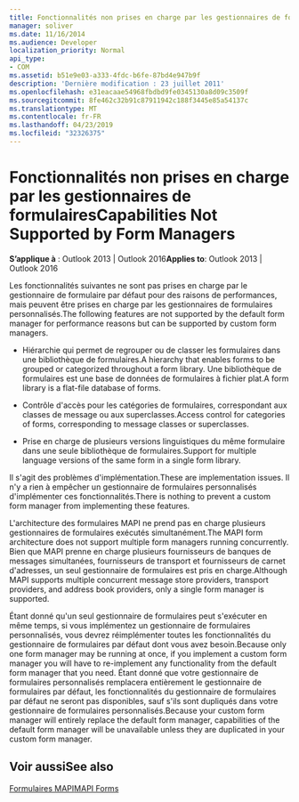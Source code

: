 ```yaml
---
title: Fonctionnalités non prises en charge par les gestionnaires de formulaires
manager: soliver
ms.date: 11/16/2014
ms.audience: Developer
localization_priority: Normal
api_type:
- COM
ms.assetid: b51e9e03-a333-4fdc-b6fe-87bd4e947b9f
description: 'Dernière modification : 23 juillet 2011'
ms.openlocfilehash: e31eacaae54968fbdbd9fe0345130a8d09c3509f
ms.sourcegitcommit: 8fe462c32b91c87911942c188f3445e85a54137c
ms.translationtype: MT
ms.contentlocale: fr-FR
ms.lasthandoff: 04/23/2019
ms.locfileid: "32326375"
---
```

# <a name="capabilities-not-supported-by-form-managers"></a><span data-ttu-id="9fccf-103">Fonctionnalités non prises en charge par les gestionnaires de formulaires</span><span class="sxs-lookup"><span data-stu-id="9fccf-103">Capabilities Not Supported by Form Managers</span></span>

  
  
<span data-ttu-id="9fccf-104">**S’applique à** : Outlook 2013 | Outlook 2016</span><span class="sxs-lookup"><span data-stu-id="9fccf-104">**Applies to**: Outlook 2013 | Outlook 2016</span></span> 
  
<span data-ttu-id="9fccf-105">Les fonctionnalités suivantes ne sont pas prises en charge par le gestionnaire de formulaire par défaut pour des raisons de performances, mais peuvent être prises en charge par les gestionnaires de formulaires personnalisés.</span><span class="sxs-lookup"><span data-stu-id="9fccf-105">The following features are not supported by the default form manager for performance reasons but can be supported by custom form managers.</span></span>
  
- <span data-ttu-id="9fccf-106">Hiérarchie qui permet de regrouper ou de classer les formulaires dans une bibliothèque de formulaires.</span><span class="sxs-lookup"><span data-stu-id="9fccf-106">A hierarchy that enables forms to be grouped or categorized throughout a form library.</span></span> <span data-ttu-id="9fccf-107">Une bibliothèque de formulaires est une base de données de formulaires à fichier plat.</span><span class="sxs-lookup"><span data-stu-id="9fccf-107">A form library is a flat-file database of forms.</span></span>
    
- <span data-ttu-id="9fccf-108">Contrôle d'accès pour les catégories de formulaires, correspondant aux classes de message ou aux superclasses.</span><span class="sxs-lookup"><span data-stu-id="9fccf-108">Access control for categories of forms, corresponding to message classes or superclasses.</span></span>
    
- <span data-ttu-id="9fccf-109">Prise en charge de plusieurs versions linguistiques du même formulaire dans une seule bibliothèque de formulaires.</span><span class="sxs-lookup"><span data-stu-id="9fccf-109">Support for multiple language versions of the same form in a single form library.</span></span>
    
<span data-ttu-id="9fccf-110">Il s'agit des problèmes d'implémentation.</span><span class="sxs-lookup"><span data-stu-id="9fccf-110">These are implementation issues.</span></span> <span data-ttu-id="9fccf-111">Il n'y a rien à empêcher un gestionnaire de formulaires personnalisés d'implémenter ces fonctionnalités.</span><span class="sxs-lookup"><span data-stu-id="9fccf-111">There is nothing to prevent a custom form manager from implementing these features.</span></span>
  
<span data-ttu-id="9fccf-112">L'architecture des formulaires MAPI ne prend pas en charge plusieurs gestionnaires de formulaires exécutés simultanément.</span><span class="sxs-lookup"><span data-stu-id="9fccf-112">The MAPI form architecture does not support multiple form managers running concurrently.</span></span> <span data-ttu-id="9fccf-113">Bien que MAPI prenne en charge plusieurs fournisseurs de banques de messages simultanées, fournisseurs de transport et fournisseurs de carnet d'adresses, un seul gestionnaire de formulaires est pris en charge.</span><span class="sxs-lookup"><span data-stu-id="9fccf-113">Although MAPI supports multiple concurrent message store providers, transport providers, and address book providers, only a single form manager is supported.</span></span>
  
<span data-ttu-id="9fccf-114">Étant donné qu'un seul gestionnaire de formulaires peut s'exécuter en même temps, si vous implémentez un gestionnaire de formulaires personnalisés, vous devrez réimplémenter toutes les fonctionnalités du gestionnaire de formulaires par défaut dont vous avez besoin.</span><span class="sxs-lookup"><span data-stu-id="9fccf-114">Because only one form manager may be running at once, if you implement a custom form manager you will have to re-implement any functionality from the default form manager that you need.</span></span> <span data-ttu-id="9fccf-115">Étant donné que votre gestionnaire de formulaires personnalisés remplacera entièrement le gestionnaire de formulaires par défaut, les fonctionnalités du gestionnaire de formulaires par défaut ne seront pas disponibles, sauf s'ils sont dupliqués dans votre gestionnaire de formulaires personnalisés.</span><span class="sxs-lookup"><span data-stu-id="9fccf-115">Because your custom form manager will entirely replace the default form manager, capabilities of the default form manager will be unavailable unless they are duplicated in your custom form manager.</span></span>
  
## <a name="see-also"></a><span data-ttu-id="9fccf-116">Voir aussi</span><span class="sxs-lookup"><span data-stu-id="9fccf-116">See also</span></span>



[<span data-ttu-id="9fccf-117">Formulaires MAPI</span><span class="sxs-lookup"><span data-stu-id="9fccf-117">MAPI Forms</span></span>](mapi-forms.md)

